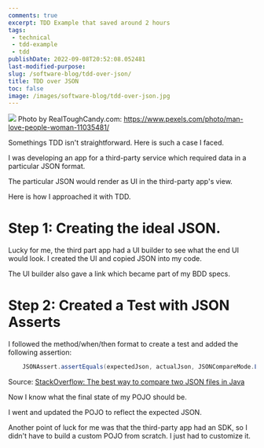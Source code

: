 ```yaml
---
comments: true
excerpt: TDD Example that saved around 2 hours
tags:
 - technical
 - tdd-example
 - tdd
publishDate: 2022-09-08T20:52:08.052481
last-modified-purpose:
slug: /software-blog/tdd-over-json/
title: TDD over JSON
toc: false
image: /images/software-blog/tdd-over-json.jpg
---
```

![](/images/software-blog/tdd-over-json.jpg)
Photo by RealToughCandy.com: https://www.pexels.com/photo/man-love-people-woman-11035481/

Somethings TDD isn't straightforward. Here is such a case I faced.

I was developing an app for a third-party service which required data in a particular JSON format.

The particular JSON would render as UI in the third-party app's view.

Here is how I approached it with TDD.

# Step 1: Creating the ideal JSON.

Lucky for me, the third part app had a UI builder to see what the end UI would look. I created the UI and copied JSON into my code.

The UI builder also gave a link which became part of my BDD specs.

# Step 2: Created a Test with JSON Asserts

I followed the method/when/then format to create a test and added the following assertion:

```java
    JSONAssert.assertEquals(expectedJson, actualJson, JSONCompareMode.LENIENT);
```

Source: [StackOverflow: The best way to compare two JSON files in Java](https://stackoverflow.com/a/33481923)

Now I know what the final state of my POJO should be. 

I went and updated the POJO to reflect the expected JSON.

Another point of luck for me was that the third-party app had an SDK, so I didn't have to build a custom POJO from scratch. I just had to customize it.
